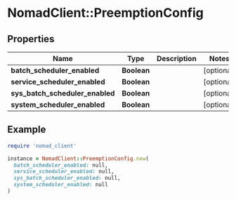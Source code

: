 # NomadClient::PreemptionConfig

## Properties

| Name | Type | Description | Notes |
| ---- | ---- | ----------- | ----- |
| **batch_scheduler_enabled** | **Boolean** |  | [optional] |
| **service_scheduler_enabled** | **Boolean** |  | [optional] |
| **sys_batch_scheduler_enabled** | **Boolean** |  | [optional] |
| **system_scheduler_enabled** | **Boolean** |  | [optional] |

## Example

```ruby
require 'nomad_client'

instance = NomadClient::PreemptionConfig.new(
  batch_scheduler_enabled: null,
  service_scheduler_enabled: null,
  sys_batch_scheduler_enabled: null,
  system_scheduler_enabled: null
)
```

